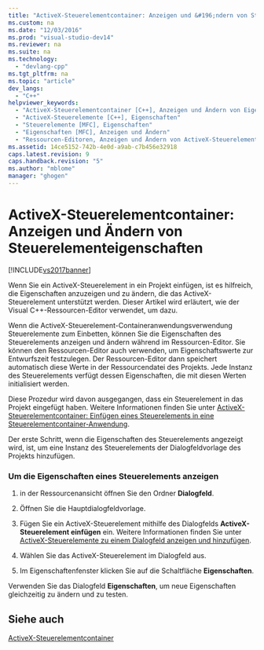 ```yaml
---
title: "ActiveX-Steuerelementcontainer: Anzeigen und &#196;ndern von Steuerelementeigenschaften"
ms.custom: na
ms.date: "12/03/2016"
ms.prod: "visual-studio-dev14"
ms.reviewer: na
ms.suite: na
ms.technology: 
  - "devlang-cpp"
ms.tgt_pltfrm: na
ms.topic: "article"
dev_langs: 
  - "C++"
helpviewer_keywords: 
  - "ActiveX-Steuerelementcontainer [C++], Anzeigen und Ändern von Eigenschaften"
  - "ActiveX-Steuerelemente [C++], Eigenschaften"
  - "Steuerelemente [MFC], Eigenschaften"
  - "Eigenschaften [MFC], Anzeigen und Ändern"
  - "Ressourcen-Editoren, Anzeigen und Ändern von ActiveX-Steuerelementen"
ms.assetid: 14ce5152-742b-4e0d-a9ab-c7b456e32918
caps.latest.revision: 9
caps.handback.revision: "5"
ms.author: "mblome"
manager: "ghogen"
---
```

# ActiveX-Steuerelementcontainer: Anzeigen und &#196;ndern von Steuerelementeigenschaften
[!INCLUDE[vs2017banner](../assembler/inline/includes/vs2017banner.md)]

Wenn Sie ein ActiveX\-Steuerelement in ein Projekt einfügen, ist es hilfreich, die Eigenschaften anzuzeigen und zu ändern, die das ActiveX\-Steuerelement unterstützt werden.  Dieser Artikel wird erläutert, wie der Visual C\+\+\-Ressourcen\-Editor verwendet, um dazu.  
  
 Wenn die ActiveX\-Steuerelement\-Containeranwendungsverwendung Steuerelemente zum Einbetten, können Sie die Eigenschaften des Steuerelements anzeigen und ändern während im Ressourcen\-Editor.  Sie können den Ressourcen\-Editor auch verwenden, um Eigenschaftswerte zur Entwurfszeit festzulegen.  Der Ressourcen\-Editor dann speichert automatisch diese Werte in der Ressourcendatei des Projekts.  Jede Instanz des Steuerelements verfügt dessen Eigenschaften, die mit diesen Werten initialisiert werden.  
  
 Diese Prozedur wird davon ausgegangen, dass ein Steuerelement in das Projekt eingefügt haben.  Weitere Informationen finden Sie unter [ActiveX\-Steuerelementcontainer: Einfügen eines Steuerelements in eine Steuerelementcontainer\-Anwendung](../mfc/inserting-a-control-into-a-control-container-application.md).  
  
 Der erste Schritt, wenn die Eigenschaften des Steuerelements angezeigt wird, ist, um eine Instanz des Steuerelements der Dialogfeldvorlage des Projekts hinzufügen.  
  
### Um die Eigenschaften eines Steuerelements anzeigen  
  
1.  in der Ressourcenansicht öffnen Sie den Ordner **Dialogfeld**.  
  
2.  Öffnen Sie die Hauptdialogfeldvorlage.  
  
3.  Fügen Sie ein ActiveX\-Steuerelement mithilfe des Dialogfelds **ActiveX\-Steuerelement einfügen** ein.  Weitere Informationen finden Sie unter [ActiveX\-Steuerelemente zu einem Dialogfeld anzeigen und hinzufügen](../mfc/viewing-and-adding-activex-controls-to-a-dialog-box.md).  
  
4.  Wählen Sie das ActiveX\-Steuerelement im Dialogfeld aus.  
  
5.  Im Eigenschaftenfenster klicken Sie auf die Schaltfläche **Eigenschaften**.  
  
 Verwenden Sie das Dialogfeld **Eigenschaften**, um neue Eigenschaften gleichzeitig zu ändern und zu testen.  
  
## Siehe auch  
 [ActiveX\-Steuerelementcontainer](../mfc/activex-control-containers.md)